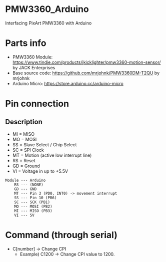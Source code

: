 # PMW3360_Arduino
Interfacing PixArt PMW3360 with Arduino

# Parts info
* PMW3360 Module: https://www.tindie.com/products/jkicklighter/pmw3360-motion-sensor/ by JACK Enterprises
* Base source code: https://github.com/mrjohnk/PMW3360DM-T2QU by mrjohnk
* Arduino Micro: https://store.arduino.cc/arduino-micro

# Pin connection
## Description
* MI = MISO
* MO = MOSI
* SS = Slave Select / Chip Select
* SC = SPI Clock
* MT = Motion (active low interrupt line)
* RS = Reset
* GD = Ground
* VI = Voltage in up to +5.5V

```
Module --- Arduino
    RS --- (NONE)
    GD --- GND
    MT --- Pin 3 (PD0, INT0) -> movement interrupt
    SS --- Pin 10 (PB6)
    SC --- SCK (PB1)
    MO --- MOSI (PB2)
    MI --- MISO (PB3)
    VI --- 5V
```

# Command (through serial)
* C[number] -> Change CPI
  * Example) C1200 -> Change CPI value to 1200.
